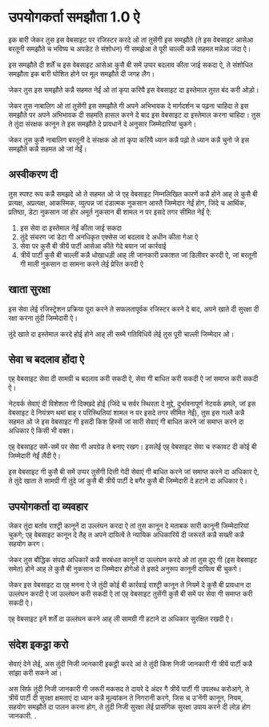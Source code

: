 # उपयोगकर्ता समझौता 1.0 ऐ

इक बारी जेकर तुस इस वेबसाइट पर रजिस्टर करदे ओ तां तुसेंगी इस समझौते (ते इस वेबसाइट आसेआ बरतूनी समझौते च भविष्य च अपडेट ते संशोधन) गी समझेआ ते पूरी चाल्ली कन्नै सहमत मन्नेआ जंदा ऐ।

इस समझौते दी शर्तें च इस वेबसाइट आसेआ कुसै बी समें उप्पर बदलाव कीता जाई सकदा ऐ, ते संशोधित समझौता इक बारी घोशित होने पर मूल समझौते दी जगह लैग।

जेकर तुस इस समझौते कन्नै सहमत नेईं ओ तां कृपा करियै इस वेबसाइट दा इस्तेमाल तुरत बंद करी ओड़ो।

जेकर तुस नाबालिग ओ तां तुसेंगी इस समझौते गी अपने अभिभावक दे मार्गदर्शन च पढ़ना चाहिदा ते इस समझौते पर अपने अभिभावक दी सहमति हासल करने दे बाद इस वेबसाइट दा इस्तेमाल करना चाहिदा। तुस ते तुंदा संरक्षक कानून ते इस समझौते दे प्रावधानें दे अनुसार जिम्मेदारियां चुकगे।

जेकर तुस कुसै नाबालिग बरतूनी दे संरक्षक ओ तां कृपा करियै ध्यान कन्नै पढ़ो ते ध्यान कन्नै चुनो जे इस समझौते कन्नै सहमत ओ जां नेईं।

## अस्वीकरण दी

तुस स्पश्ट रूप कन्नै समझदे ओ ते सहमत ओ जे एह् वेबसाइट निम्नलिखित कारणें कन्नै होने आह् ले कुसै बी प्रत्यक्ष, अप्रत्यक्ष, आकस्मिक, व्युत्पन्न जां दंडात्मक नुकसान आस्तै जिम्मेदार नेईं होग, जिंदे च आर्थिक, प्रतिष्ठा, डेटा नुकसान जां होर अमूर्त नुकसान बी शामल न पर इसदे तगर सीमित नेईं ऐ:

1. इस सेवा दा इस्तेमाल नेईं कीता जाई सकदा
1. तुंदे संचरण जां डेटा गी अनधिकृत एक्सेस जां बदलाव दे अधीन कीता गेआ ऐ
1. सेवा पर कुसै बी त्रीयें पार्टी आसेआ कीते गेदे बयान जां कार्रवाई
1. त्रीयें पार्टी कुसै बी चाल्लीं कन्नै धोखाधड़ी आह् ली जानकारी प्रकाशत जां डिलीवर करदी ऐ, जां बरतूनी गी माली नुकसान दा सामना करने लेई प्रेरित करदी ऐ

## खाता सुरक्षा

इस सेवा लेई रजिस्ट्रेशन प्रक्रिया पूरा करने ते सफलतापूर्वक रजिस्टर करने दे बाद, अपने खाते दी सुरक्षा दी रक्षा करना तुंदी जिम्मेदारी ऐ।

तुंदे खाते दा इस्तेमाल करदे होई होने आह् ली सब्भै गतिविधियें लेई तुस पूरी चाल्ली जिम्मेदार ओ।

## सेवा च बदलाव होंदा ऐ

एह् वेबसाइट सेवा दी सामग्री च बदलाव करी सकदी ऐ, सेवा गी बाधित करी सकदी ऐ जां समाप्त करी सकदी ऐ।

नेटवर्क सेवाएं दी विशेशता गी दिक्खदे होई (जिंदे च सर्वर स्थिरता दे मुद्दे, दुर्भावनापूर्ण नेटवर्क हमले, जां इस वेबसाइट दे नियंत्रण थमां बाह् र परिस्थितियां शामल न पर इसदे तगर सीमित नेईं), तुस इस गल्लै कन्नै सहमत ओ जे इस वेबसाइट गी इसदी किश हिस्सें जां सारी सेवाएं गी बाधित करने जां समाप्त करने दा अधिकार ऐ किसी भी वक्त।

एह् वेबसाइट समें-समें पर सेवा गी अपग्रेड ते बनाए रखग। इसलेई एह् वेबसाइट सेवा च रुकावट दी कोई बी जिम्मेदारी नेईं लैंदी ऐ।

इस वेबसाइट गी कुसै बी समें उप्पर तुसेंगी दित्ती गेदी सेवाएं गी बाधित करने जां समाप्त करने दा अधिकार ऐ, ते तुंदे खाता ते सामग्री गी तुंदे जां कुसै बी त्रीयें पार्टी दे बगैर कुसै बी जिम्मेदारी दे हटाने दा अधिकार ऐ।

## उपयोगकर्ता दा व्यवहार

जेकर तुंदा बर्ताव राश्ट्री कानूनें दा उल्लंघन करदा ऐ तां तुस कानून दे मताबक सारी कानूनी जिम्मेदारियां चुकगे; एह् वेबसाइट कानून दे तैह् त अपने दायित्वें ते न्यायिक अधिकारियें दी जरूरतें कन्नै सख्ती कन्नै सहयोग करग।

जेकर तुस बौद्धिक संपदा अधिकारें कन्नै सरबंधत कानूनें दा उल्लंघन करदे ओ तां तुस दुए गी (इस वेबसाइट समेत) होने आह् ले कुसै बी नुकसान दा जिम्मेदार होगेओ ते इसदे अनुरूप कानूनी दायित्व बी चुकगे।

जेकर इस वेबसाइट दा एह् मनना ऐ जे तुंदी कोई बी कार्रवाई राश्ट्री कानून ते नियमें दे कुसै बी प्रावधान दा उल्लंघन करदी ऐ जां उल्लंघन करी सकदी ऐ तां एह् वेबसाइट तुसेंगी कुसै बी समें पर सेवा गी समाप्त करी सकदी ऐ।

एह् वेबसाइट इनें शर्तें दा उल्लंघन करने आह् ली सामग्री गी हटाने दा अधिकार सुरक्षित रखदी ऐ।

## संदेश इकट्ठा करो

सेवाएं देने लेई, अस तुंदी निजी जानकारी इकट्ठी करदे आं ते तुंदी किश निजी जानकारी गी त्रीयें पार्टी कन्नै सांझा करी सकने आं।

अस सिर्फ तुंदी निजी जानकारी गी जरूरी मकसद ते दायरे दे अंदर गै त्रीयें पार्टी गी उपलब्ध करोआगे, ते त्रीयें पार्टी दी सुरक्षा क्षमताएं दा ध्यान कन्नै मूल्यांकन ते निगरानी करगे, जिस च उ’नेंगी कानून, नियम, सहयोग समझौतें दा पालन करना होग, ते तुंदी निजी सुरक्षा लेई प्रासंगिक सुरक्षा उपाय करने दी लोड़ होग जानकारी. .
